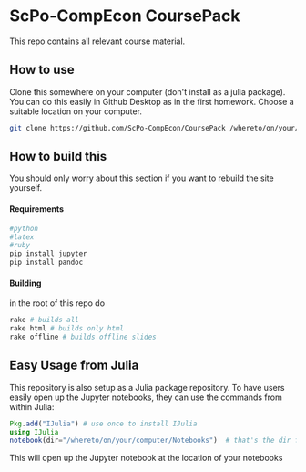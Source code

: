 # ScPo-CompEcon CoursePack

This repo contains all relevant course material. 

## How to use

Clone this somewhere on your computer (don't install as a julia package). You can do this easily in Github Desktop as in the first homework. Choose a suitable location on your computer.

```bash
git clone https://github.com/ScPo-CompEcon/CoursePack /whereto/on/your/computer
```


## How to build this 

You should only worry about this section if you want to rebuild the site yourself.

#### Requirements

```bash
#python
#latex
#ruby
pip install jupyter
pip install pandoc
```

#### Building

in the root of this repo do

```bash
rake # builds all
rake html # builds only html
rake offline # builds offline slides
```

## Easy Usage from Julia

This repository is also setup as a Julia package repository. To have users easily
open up the Jupyter notebooks, they can use the commands from within Julia:

```julia
Pkg.add("IJulia") # use once to install IJulia
using IJulia
notebook(dir="/whereto/on/your/computer/Notebooks")  # that's the dir from above!
```

This will open up the Jupyter notebook at the location of your notebooks

